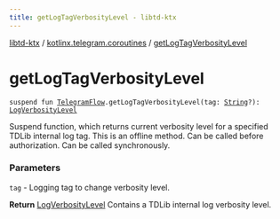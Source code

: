 ```yaml
---
title: getLogTagVerbosityLevel - libtd-ktx
---
```


[libtd-ktx](../index.html) / [kotlinx.telegram.coroutines](index.html) / [getLogTagVerbosityLevel](./get-log-tag-verbosity-level.html)

# getLogTagVerbosityLevel

`suspend fun `[`TelegramFlow`](../kotlinx.telegram.core/-telegram-flow/index.html)`.getLogTagVerbosityLevel(tag: `[`String`](https://kotlinlang.org/api/latest/jvm/stdlib/kotlin/-string/index.html)`?): `[`LogVerbosityLevel`](https://tdlibx.github.io/td/docs/org/drinkless/td/libcore/telegram/TdApi.LogVerbosityLevel.html)

Suspend function, which returns current verbosity level for a specified TDLib internal log tag.
This is an offline method. Can be called before authorization. Can be called synchronously.

### Parameters

`tag` - Logging tag to change verbosity level.

**Return**
[LogVerbosityLevel](https://tdlibx.github.io/td/docs/org/drinkless/td/libcore/telegram/TdApi.LogVerbosityLevel.html) Contains a TDLib internal log verbosity level.

